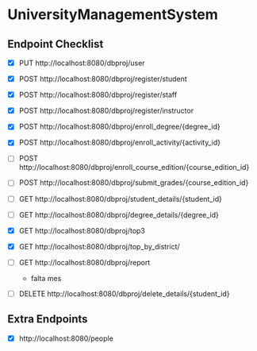 # UniversityManagementSystem

## Endpoint Checklist
- [X] PUT http://localhost:8080/dbproj/user 

- [X] POST http://localhost:8080/dbproj/register/student 
- [X] POST http://localhost:8080/dbproj/register/staff  
- [X] POST http://localhost:8080/dbproj/register/instructor

- [X] POST http://localhost:8080/dbproj/enroll_degree/{degree_id}
- [X] POST http://localhost:8080/dbproj/enroll_activity/{activity_id}  
- [ ] POST http://localhost:8080/dbproj/enroll_course_edition/{course_edition_id}

- [ ] POST http://localhost:8080/dbproj/submit_grades/{course_edition_id} 
- [ ] GET http://localhost:8080/dbproj/student_details/{student_id}
- [ ] GET http://localhost:8080/dbproj/degree_details/{degree_id}

- [X] GET http://localhost:8080/dbproj/top3
- [X] GET http://localhost:8080/dbproj/top_by_district/
- [ ] GET http://localhost:8080/dbproj/report
    - falta mes

- [ ] DELETE http://localhost:8080/dbproj/delete_details/{student_id}

## Extra Endpoints
- [X] http://localhost:8080/people
